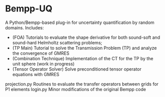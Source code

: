 # Bempp-UQ
A Python/Bempp-based plug-in for uncertainty quantification by random domains. 
Includes:
- (FOA) Tutorials to evaluate the shape derivative for both sound-soft and sound-hard Helmholtz scattering problems;
- (TP Main) Tutorial to solve the Transmission Problem (TP) and analyze the convergence of GMRES
- (Combination Technique) Implementation of the CT for the TP by the unit sphere (work in progress)
- (Tensor Operator Solver) Solve preconditioned tensor operator equations with GMRES

projection.py Routines to evaluate the transfer operators between grids for P1 elements
login.py Minor modifications of the original Bempp code

